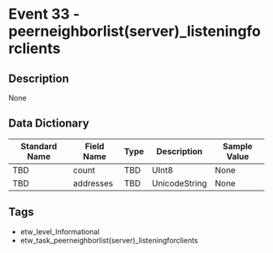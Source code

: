 # Event 33 - peerneighborlist(server)_listeningforclients

## Description
None

## Data Dictionary
|Standard Name|Field Name|Type|Description|Sample Value|
|---|---|---|---|---|
|TBD|count|TBD|UInt8|None|None|
|TBD|addresses|TBD|UnicodeString|None|None|

## Tags
* etw_level_Informational
* etw_task_peerneighborlist(server)_listeningforclients